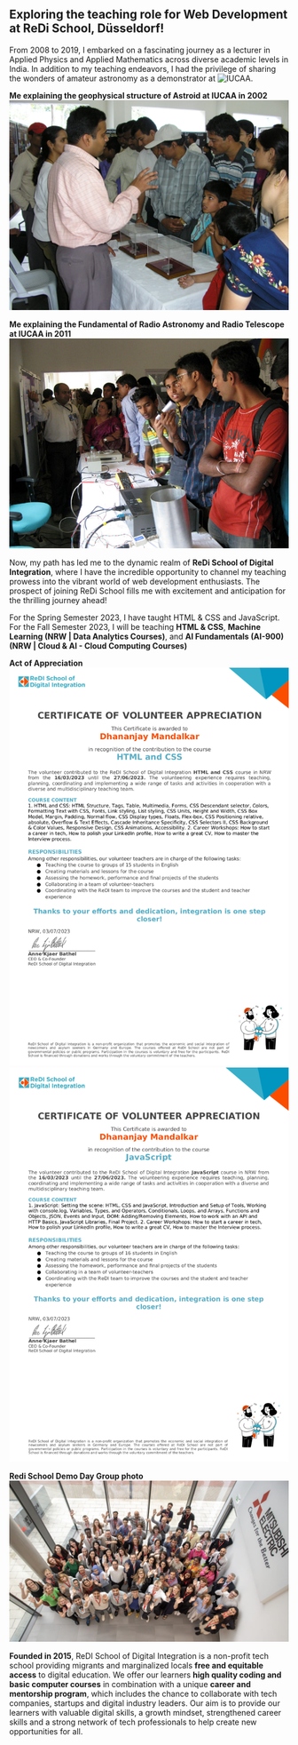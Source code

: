 
## Exploring the teaching role for Web Development at ReDi School, Düsseldorf!

From 2008 to 2019, I embarked on a fascinating journey as a lecturer in Applied Physics and Applied Mathematics across diverse academic levels in India. In addition to my teaching endeavors, I had the privilege of sharing the wonders of amateur astronomy as a demonstrator at ![IUCAA](https://www.iucaa.in/en/).

**Me explaining the geophysical structure of Astroid at IUCAA in 2002**
![](https://github.com/dhananjayjm/Teaching-Web-Dev-at-ReDi-School-NRW-D-sseldorf/blob/main/Astroid.JPG)

**Me explaining the Fundamental of Radio Astronomy and Radio Telescope at IUCAA in 2011**
![](https://github.com/dhananjayjm/Teaching-Web-Dev-at-ReDi-School-NRW-D-sseldorf/blob/main/Radio%20Astronomy.jpg)

Now, my path has led me to the dynamic realm of **ReDi School of Digital Integration**, where I have the incredible opportunity to channel my teaching prowess into the vibrant world of web development enthusiasts. The prospect of joining ReDi School fills me with excitement and anticipation for the thrilling journey ahead!

For the Spring Semester 2023, I have taught HTML & CSS and JavaScript. For the Fall Semester 2023, I will be teaching **HTML & CSS**, **Machine Learning (NRW | Data Analytics Courses)**, and **AI Fundamentals (AI-900) (NRW | Cloud & AI - Cloud Computing Courses)**

**Act of Appreciation**
![](https://github.com/dhananjayjm/Teaching-Web-Dev-at-ReDi-School-NRW-D-sseldorf/blob/main/ReDi%20HTML%20and%20CSS.png)
![](https://github.com/dhananjayjm/Teaching-Web-Dev-at-ReDi-School-NRW-D-sseldorf/blob/main/ReDi%20JavaScript.png)

**Redi School Demo Day Group photo**
![](https://github.com/dhananjayjm/Teaching-Web-Dev-at-ReDi-School-NRW-D-sseldorf/blob/main/ReDi%20School%20Demo%20Day%202023.png)

**Founded in 2015**, ReDI School of Digital Integration is a non-profit tech school providing migrants and marginalized locals **free and equitable access** to digital education. We offer our learners **high quality coding and basic computer courses** in combination with a unique **career and mentorship program**, which includes the chance to collaborate with tech companies, startups  and digital industry leaders. Our aim is to provide our learners with valuable digital skills, a growth mindset, strengthened career skills and a strong network of tech professionals to help create new opportunities for all.

